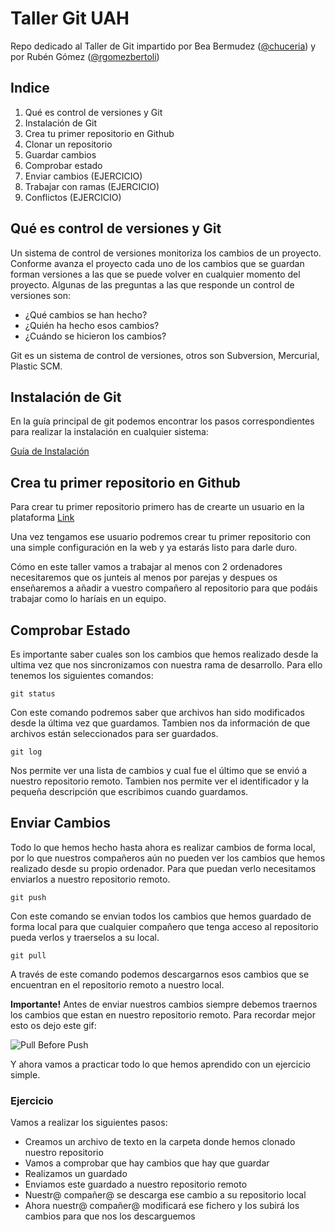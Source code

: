 # Taller Git UAH
Repo dedicado al Taller de Git impartido por Bea Bermudez ([@chuceria](https://github.com/chucheria)) y por Rubén Gómez ([@rgomezbertoli](https://github.com/rgomezbertoli))

## Indice

<ol>
    <li>Qué es control de versiones y Git</li>
    <li>Instalación de Git</li>
    <li>Crea tu primer repositorio en Github</li>
    <li>Clonar un repositorio</li>
    <li>Guardar cambios</li>
    <li>Comprobar estado</li>
    <li>Enviar cambios (EJERCICIO)</li>
    <li>Trabajar con ramas (EJERCICIO)</li>
    <li>Conflictos (EJERCICIO)</li>
</ol>

## Qué es control de versiones y Git

Un sistema de control de versiones monitoriza los cambios de un proyecto. Conforme avanza el proyecto cada uno de los cambios que se guardan forman versiones a las que se puede volver en cualquier momento del proyecto. Algunas de las preguntas a las que responde un control de versiones son:

- ¿Qué cambios se han hecho?
- ¿Quién ha hecho esos cambios?
- ¿Cuándo se hicieron los cambios?

Git es un sistema de control de versiones, otros son Subversion, Mercurial, Plastic SCM.

## Instalación de Git

En la guía principal de git podemos encontrar los pasos correspondientes para realizar la instalación en cualquier sistema:

[Guía de Instalación](https://git-scm.com/book/en/v2/Getting-Started-Installing-Git)

## Crea tu primer repositorio en Github

Para crear tu primer repositorio primero has de crearte un usuario en la plataforma [Link](https://github.com/join)

Una vez tengamos ese usuario podremos crear tu primer repositorio con una simple configuración en la web y ya estarás listo para darle duro.

Cómo en este taller vamos a trabajar al menos con 2 ordenadores necesitaremos que os junteis al menos por parejas y despues os enseñaremos a añadir a vuestro compañero al repositorio para que podáis trabajar como lo haríais en un equipo.

## Comprobar Estado

Es importante saber cuales son los cambios que hemos realizado desde la ultima vez que nos sincronizamos con nuestra rama de desarrollo. Para ello tenemos los siguientes comandos:

```
git status
```
Con este comando podremos saber que archivos han sido modificados desde la última vez que guardamos. Tambien nos da información de que archivos están seleccionados para ser guardados.

```
git log
```
Nos permite ver una lista de cambios y cual fue el último que se envió a nuestro repositorio remoto. Tambien nos permite ver el identificador y la pequeña descripción que escribimos cuando guardamos.

## Enviar Cambios

Todo lo que hemos hecho hasta ahora es realizar cambios de forma local, por lo que nuestros compañeros aún no pueden ver los cambios que hemos realizado desde su propio ordenador. Para que puedan verlo necesitamos enviarlos a nuestro repositorio remoto.

```
git push
```

Con este comando se envian todos los cambios que hemos guardado de forma local para que cualquier compañero que tenga acceso al repositorio pueda verlos y traerselos a su local.

```
git pull
```
A través de este comando podemos descargarnos esos cambios que se encuentran en el repositorio remoto a nuestro local.

__Importante!__ Antes de enviar nuestros cambios siempre debemos traernos los cambios que estan en nuestro repositorio remoto. Para recordar mejor esto os dejo este gif:

![Pull Before Push](https://media1.tenor.com/images/137473de67ac7a2859d63ca4176b3c64/tenor.gif?itemid=7767237)

Y ahora vamos a practicar todo lo que hemos aprendido con un ejercicio simple.

### Ejercicio

Vamos a realizar los siguientes pasos:

- Creamos un archivo de texto en la carpeta donde hemos clonado nuestro repositorio
- Vamos a comprobar que hay cambios que hay que guardar
- Realizamos un guardado
- Enviamos este guardado a nuestro repositorio remoto
- Nuestr@ compañer@ se descarga ese cambio a su repositorio local
- Ahora nuestr@ compañer@ modificará ese fichero y los subirá los cambios para que nos los descarguemos
